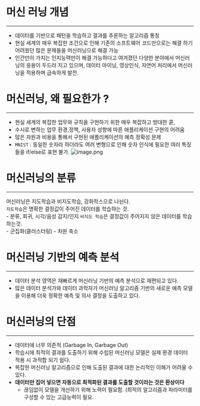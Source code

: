 # 머신 러닝 개념
---
- 데이터를 기반으로 패턴을 학습하고 결과를 추론하는 알고리즘 통칭
- 현실 세계의 매우 복잡한 조건으로 인해 기존의 소프트웨어 코드만으로는 해결 하기 어려웠던 많은 문제들을 머신러닝으로 해결 가능
- 인간만이 가지는 인지능력만이 해결 가능하다고 여겨졌던 다양한 분야에서 머신러닝의 응용이 두드러 지고 있으며, 데이터 마이닝, 영상인식, 자연어 처리에서 머신러닝을 적용하며 급속하게 발전.

# 머신러닝, 왜 필요한가 ?
---
- 현실 세계의 복잡한 업무와 규칙을 구현하기 위한 매우 복잡하고 방대한 콛,
- 수시로 변하는 업무 환경,정책, 사용자 성향에 따른 애플리케이션 구현의 어려움
- 많은 자원과 비용을 통해서 구현된 애플리케이션의 예측 정확성 문제
- `MNIST` : 동일한 숫자라 하더라도 여러 변형으로 인해 숫자 인식에 필요한 여러 특징들을 if/else로 표현 불가.
![image.png](attachment:image.png)

# 머신러닝의 분류 
---
머신러닝은 지도학습과 비지도학습, 강화학스으로 나뉜다.  
`지도학습`은 명확한 결정값이 주어진 데이터를 학습하는 것.  
    - 분류, 회귀, 시각/음성 감지/인지
`비지도 학습`은 결정값이 주어지지 않은 데이터를 학습하는것.  
    - 군집화(클러스터링)
    - 차원 축소

# 머신러닝 기반의 예측 분석
---
- 데이터 분석 영역은 재빠르게 머신러닝 기반의 예측 분석으로 재편되고 있다.
- 많은 데이터 분석가와 데이터 과학자가 머신러닝 알고리즘 기반의 새로운 예측 모델을 이용해 더욱 정확한 예측 및 의사 결정을 도출하고 있다.

# 머신러닝의 단점
---
- 데이터에 너무 의존적 (Garbage In, Garbage Out)
- 학습시에 최적의 결과를 도출하기 위해 수립된 머신러닝 모델은 실제 환경 데이터 적용 시 과적합 되기 쉽다.
- 복잡한 머신러닝 알고리즘으로 인해 도출된 결과에 대한 논리적인 이해가 어려울 수 있다.
- **데이터만 집어 넣으면 자동으로 최적화된 결과를 도출할 것이라는 것은 환상이다** 
    - 끊임없이 모델을 개선하기 위해 노력이 필요함. (최적의 알고리즘과 파라미터를 구성할 수 있는 고급능력이 필요.
